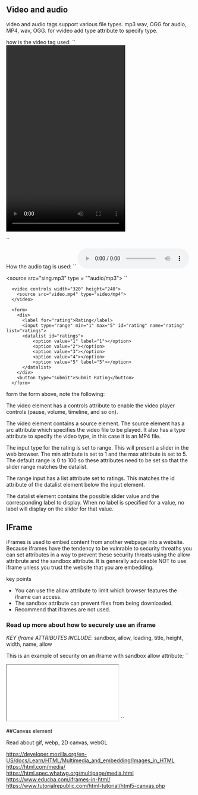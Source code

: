 ## Video and audio

video and audio tags support various file types. mp3 wav, OGG for audio, MP4, wav, OGG. for vvideo add type attribute to specify type.

how is the video tag used:
``
<video width='320' height="500" controls>

<source src="dance.mp4" type ="video/mp4">
</video>
``

How the audio tag is used:
``
<audio controls>

<source src="sing.mp3" type = ""audio/mp3">
</audio>
``

```
  <video controls width="320" height="240">
    <source src="video.mp4" type="video/mp4">
  </video>

  <form>
    <div>
      <label for="rating">Rating</label>
      <input type="range" min="1" max="5" id="rating" name="rating" list="ratings">
      <datalist id="ratings">
          <option value="1" label="1"></option>
          <option value="2"></option>
          <option value="3"></option>
          <option value="4"></option>
          <option value="5" label="5"></option>
      </datalist>
    </div>
    <button type="submit">Submit Rating</button>
  </form>

```

form the form above, note the following:

The video element has a controls attribute to enable the video player controls (pause, volume, timeline, and so on).

The video element contains a source element. The source element has a src attribute which specifies the video file to be played. It also has a type attribute to specify the video type, in this case it is an MP4 file.

The input type for the rating is set to range. This will present a slider in the web browser. The min attribute is set to 1 and the max attribute is set to 5. The default range is 0 to 100 so these attributes need to be set so that the slider range matches the datalist.

The range input has a list attribute set to ratings. This matches the id attribute of the datalist element below the input element.

The datalist element contains the possible slider value and the corresponding label to display. When no label is specified for a value, no label will display on the slider for that value.

## IFrame

iFrames is used to embed content from another webpage into a website. Because iframes have the tendency to be vulnrable to security threaths you can set attributes in a way to prevent these security threats using the allow attribrute and the sandbox attribute. It is generally adviceable NOT to use iframe unless you trust the website that you are embedding.

key points

- You can use the allow attribute to limit which browser features the iframe can access.
- The sandbox attribute can prevent files from being downloaded.
- Recommend that iframes are not used.

### Read up more about how to securely use an iframe

_KEY iframe ATTRIBUTES INCLUDE_: sandbox, allow, loading, title, height, width, name, allow

This is an example of security on an iframe with sandbox allow attribute;
``

<iframe src=".../pathtourl" sandbox allow ="payment 'none'; camera 'none'; microphone 'none'" ></iframe>
``

##Canvas element

Read about gif, webp, 2D canvas, webGL

https://developer.mozilla.org/en-US/docs/Learn/HTML/Multimedia_and_embedding/Images_in_HTML
https://html.com/media/
https://html.spec.whatwg.org/multipage/media.html
https://www.educba.com/iframes-in-html/
https://www.tutorialrepublic.com/html-tutorial/html5-canvas.php
